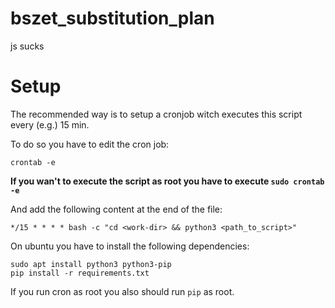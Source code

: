 # bszet_substitution_plan

js sucks

# Setup

The recommended way is to setup a cronjob witch executes this script every (e.g.) 15 min.

To do so you have to edit the cron job:

```
crontab -e
```

**If you wan't to execute the script as root you have to execute `sudo crontab -e`**
<br>

And add the following content at the end of the file:

```
*/15 * * * * bash -c "cd <work-dir> && python3 <path_to_script>"
```

On ubuntu you have to install the following dependencies:

```
sudo apt install python3 python3-pip
pip install -r requirements.txt
```

If you run cron as root you also should run `pip` as root.
